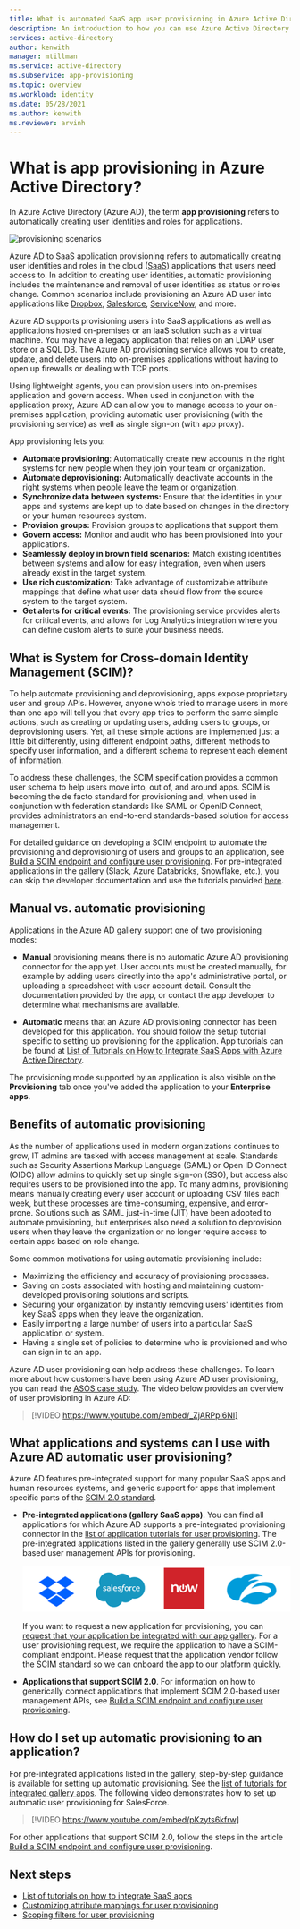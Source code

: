 ```yaml
---
title: What is automated SaaS app user provisioning in Azure Active Directory
description: An introduction to how you can use Azure Active Directory to automatically provision, de-provision, and continuously update user accounts across multiple third-party SaaS applications.
services: active-directory
author: kenwith
manager: mtillman
ms.service: active-directory
ms.subservice: app-provisioning
ms.topic: overview
ms.workload: identity
ms.date: 05/28/2021
ms.author: kenwith
ms.reviewer: arvinh
---
```


# What is app provisioning in Azure Active Directory?

In Azure Active Directory (Azure AD), the term **app provisioning** refers to automatically creating user identities and roles for applications.  
	
![provisioning scenarios](/articles/active-directory/governance/media/what-is-provisioning/provisioning.png)

Azure AD to SaaS application provisioning refers to automatically creating user identities and roles in the cloud ([SaaS](https://azure.microsoft.com/overview/what-is-saas/)) applications that users need access to. In addition to creating user identities, automatic provisioning includes the maintenance and removal of user identities as status or roles change. Common scenarios include provisioning an Azure AD user into applications like [Dropbox](../../active-directory/saas-apps/dropboxforbusiness-provisioning-tutorial.md), [Salesforce](../../active-directory/saas-apps/salesforce-provisioning-tutorial.md), [ServiceNow](../../active-directory/saas-apps/servicenow-provisioning-tutorial.md), and more.

Azure AD supports provisioning users into SaaS applications as well as applications hosted on-premises or an IaaS solution such as a virtual machine. You may have a legacy application that relies on an LDAP user store or a SQL DB. The Azure AD provisioning service allows you to create, update, and delete users into on-premises applications without having to open up firewalls or dealing with TCP ports. 

Using lightweight agents, you can provision users into on-premises application and govern access. When used in conjunction with the application proxy, Azure AD can allow you to manage access to your on-premises application, providing automatic user provisioning (with the provisioning service) as well as single sign-on (with app proxy). 

App provisioning lets you:

- **Automate provisioning**: Automatically create new accounts in the right systems for new people when they join your team or organization.
- **Automate deprovisioning:** Automatically deactivate accounts in the right systems when people leave the team or organization.
- **Synchronize data between systems:** Ensure that the identities in your apps and systems are kept up to date based on changes in the directory or your human resources system.
- **Provision groups:** Provision groups to applications that support them.
- **Govern access:** Monitor and audit who has been provisioned into your applications.
- **Seamlessly deploy in brown field scenarios:** Match existing identities between systems and allow for easy integration, even when users already exist in the target system.
- **Use rich customization:** Take advantage of customizable attribute mappings that define what user data should flow from the source system to the target system.
- **Get alerts for critical events:** The provisioning service provides alerts for critical events, and allows for Log Analytics integration where you can define custom alerts to suite your business needs.

## What is System for Cross-domain Identity Management (SCIM)?

To help automate provisioning and deprovisioning, apps expose proprietary user and group APIs. However, anyone who’s tried to manage users in more than one app will tell you that every app tries to perform the same simple actions, such as creating or updating users, adding users to groups, or deprovisioning users. Yet, all these simple actions are implemented just a little bit differently, using different endpoint paths, different methods to specify user information, and a different schema to represent each element of information.

To address these challenges, the SCIM specification provides a common user schema to help users move into, out of, and around apps. SCIM is becoming the de facto standard for provisioning and, when used in conjunction with federation standards like SAML or OpenID Connect, provides administrators an end-to-end standards-based solution for access management.

For detailed guidance on developing a SCIM endpoint to automate the provisioning and deprovisioning of users and groups to an application, see [Build a SCIM endpoint and configure user provisioning](use-scim-to-provision-users-and-groups.md). For pre-integrated applications in the gallery (Slack, Azure Databricks, Snowflake, etc.), you can skip the developer documentation and use the tutorials provided [here](../../active-directory/saas-apps/tutorial-list.md).

## Manual vs. automatic provisioning

Applications in the Azure AD gallery support one of two provisioning modes:

* **Manual** provisioning means there is no automatic Azure AD provisioning connector for the app yet. User accounts must be created manually, for example by adding users directly into the app's administrative portal, or uploading a spreadsheet with user account detail. Consult the documentation provided by the app, or contact the app developer to determine what mechanisms are available.

* **Automatic** means that an Azure AD provisioning connector has been developed for this application. You should follow the setup tutorial specific to setting up provisioning for the application. App tutorials can be found at [List of Tutorials on How to Integrate SaaS Apps with Azure Active Directory](../../active-directory/saas-apps/tutorial-list.md).

The provisioning mode supported by an application is also visible on the **Provisioning** tab once you've added the application to your **Enterprise apps**.

## Benefits of automatic provisioning

As the number of applications used in modern organizations continues to grow, IT admins are tasked with access management at scale. Standards such as Security Assertions Markup Language (SAML) or Open ID Connect (OIDC) allow admins to quickly set up single sign-on (SSO), but access also requires users to be provisioned into the app. To many admins, provisioning means manually creating every user account or uploading CSV files each week, but these processes are time-consuming, expensive, and error-prone. Solutions such as SAML just-in-time (JIT) have been adopted to automate provisioning, but enterprises also need a solution to deprovision users when they leave the organization or no longer require access to certain apps based on role change.

Some common motivations for using automatic provisioning include:

- Maximizing the efficiency and accuracy of provisioning processes.
- Saving on costs associated with hosting and maintaining custom-developed provisioning solutions and scripts.
- Securing your organization by instantly removing users' identities from key SaaS apps when they leave the organization.
- Easily importing a large number of users into a particular SaaS application or system.
- Having a single set of policies to determine who is provisioned and who can sign in to an app.

Azure AD user provisioning can help address these challenges. To learn more about how customers have been using Azure AD user provisioning, you can read the [ASOS case study](https://aka.ms/asoscasestudy). The video below provides an overview of user provisioning in Azure AD:

> [!VIDEO https://www.youtube.com/embed/_ZjARPpI6NI]

## What applications and systems can I use with Azure AD automatic user provisioning?

Azure AD features pre-integrated support for many popular SaaS apps and human resources systems, and generic support for apps that implement specific parts of the [SCIM 2.0 standard](https://techcommunity.microsoft.com/t5/Identity-Standards-Blog/Provisioning-with-SCIM-getting-started/ba-p/880010).

* **Pre-integrated applications (gallery SaaS apps)**. You can find all applications for which Azure AD supports a pre-integrated provisioning connector in the [list of application tutorials for user provisioning](../saas-apps/tutorial-list.md). The pre-integrated applications listed in the gallery generally use SCIM 2.0-based user management APIs for provisioning. 

   ![Salesforce logo](./media/user-provisioning/gallery-app-logos.png)

   If you want to request a new application for provisioning, you can [request that your application be integrated with our app gallery](../develop/v2-howto-app-gallery-listing.md). For a user provisioning request, we require the application to have a SCIM-compliant endpoint. Please request that the application vendor follow the SCIM standard so we can onboard the app to our platform quickly.

* **Applications that support SCIM 2.0**. For information on how to generically connect applications that implement SCIM 2.0-based user management APIs, see [Build a SCIM endpoint and configure user provisioning](use-scim-to-provision-users-and-groups.md).

## How do I set up automatic provisioning to an application?

For pre-integrated applications listed in the gallery, step-by-step guidance is available for setting up automatic provisioning. See the [list of tutorials for integrated gallery apps](../saas-apps/tutorial-list.md). The following video demonstrates how to set up automatic user provisioning for SalesForce.

> [!VIDEO https://www.youtube.com/embed/pKzyts6kfrw]

For other applications that support SCIM 2.0, follow the steps in the article [Build a SCIM endpoint and configure user provisioning](use-scim-to-provision-users-and-groups.md).


## Next steps

- [List of tutorials on how to integrate SaaS apps](../saas-apps/tutorial-list.md)
- [Customizing attribute mappings for user provisioning](customize-application-attributes.md)
- [Scoping filters for user provisioning](define-conditional-rules-for-provisioning-user-accounts.md)
